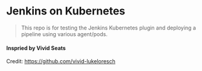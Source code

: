 # Jenkins on Kubernetes

> This repo is for testing the Jenkins Kubernetes plugin and deploying a pipeline using various agent/pods.

#### Inspried by Vivid Seats

Credit: https://github.com/vivid-lukeloresch